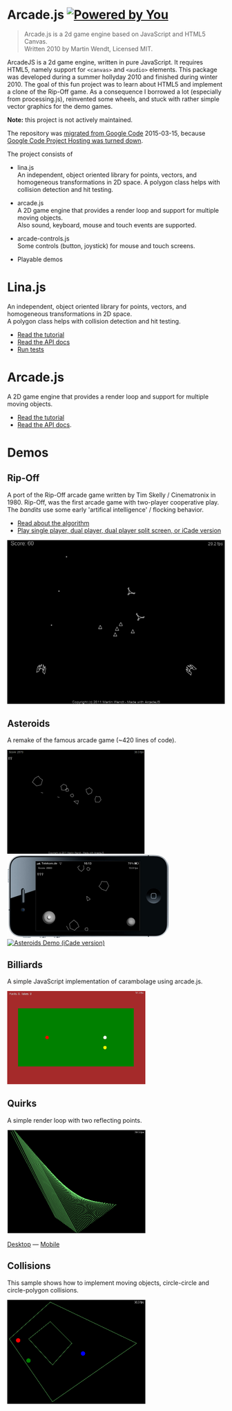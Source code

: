 # Arcade.js [![Powered by You](http://sapegin.github.io/powered-by-you/badge.svg)](http://sapegin.github.io/powered-by-you/)

> Arcade.js is a 2d game engine based on JavaScript and HTML5 Canvas.<br>
> Written 2010 by Martin Wendt, Licensed MIT.

ArcadeJS is a 2d game engine, written in pure JavaScript.
It requires HTML5, namely support for `<canvas>` and `<audio>` elements.
This package was developed during a summer hollyday 2010 and finished during 
winter 2010.
The goal of this fun project was to learn about HTML5 and implement a clone of 
the Rip-Off game. As a consequence I borrowed a lot (especially from processing.js),
reinvented some wheels, and stuck with rather simple vector graphics for the 
demo games.

**Note:** this project is not actively maintained.

The repository was [migrated from Google Code](https://code.google.com/p/arcade-js/) 2015-03-15,
because [Google Code Project Hosting was turned down](http://google-opensource.blogspot.de/2015/03/farewell-to-google-code.html).

The project consists of
  
  - lina.js<br>
    An independent, object oriented library for points, vectors, and homogeneous 
    transformations in 2D space.
    A polygon class helps with collision detection and hit testing.

  - arcade.js<br>
    A 2D game engine that provides a render loop and support for multiple
    moving objects.<br>
    Also sound, keyboard, mouse and touch events are supported.

  - arcade-controls.js<br>
    Some controls (button, joystick) for mouse and touch screens.

  - Playable demos


# Lina.js

An independent, object oriented library for points, vectors, and homogeneous 
transformations in 2D space.<br>
A polygon class helps with collision detection and hit testing.

  - [Read the tutorial](https://gitcdn.xyz/repo/mar10/arcade-js/master/doc/lina-js_tutorial.pdf)
  - [Read the API docs](https://gitcdn.xyz/repo/mar10/arcade-js/master/doc/jsdocs/lina.js/jsdoc/index.html)
  - [Run tests](https://gitcdn.xyz/repo/mar10/arcade-js/master/src/lina.js/test/test.html)


# Arcade.js

A 2D game engine that provides a render loop and support for multiple moving objects.

  - [Read the tutorial](https://gitcdn.xyz/repo/mar10/arcade-js/master/doc/arcade-js_tutorial.pdf)
  - [Read the API docs](https://gitcdn.xyz/repo/mar10/arcade-js/master/doc/jsdocs/arcade.js/jsdoc/index.html).


# Demos

## Rip-Off

A port of the Rip-Off arcade game written by Tim Skelly / Cinematronix in 1980.
Rip-Off, was the first arcade game with two-player cooperative play. The *bandits* 
use some early 'artifical intelligence' / flocking behavior.

  - [Read about the algorithm](https://gitcdn.xyz/repo/mar10/arcade-js/master/doc/rip-off_spec.pdf)
  - [Play single player, dual player, dual player split screen, or iCade version](https://gitcdn.xyz/repo/mar10/arcade-js/master/src/demos/rip-off/index.html)

[![Rip-Off demo](src/demos/rip-off/screenshot-1.png?raw=true)](https://gitcdn.xyz/repo/mar10/arcade-js/master/src/demos/rip-off/index.html)


## Asteroids

A remake of the famous arcade game (~420 lines of code).

[![Asteroids Demo](src/demos/asteroids/screenshot-3.png?raw=true)](https://gitcdn.xyz/repo/mar10/arcade-js/master/src/demos/asteroids/index.html) 
[![Asteroids Demo (mobile version)](src/demos/asteroids/screenshot-2.png?raw=true)](https://gitcdn.xyz/repo/mar10/arcade-js/master/src/demos/asteroids/index.html)
[![Asteroids Demo (iCade version)](src/demos/asteroids/screenshot-4.png?raw=true)](https://gitcdn.xyz/repo/mar10/arcade-js/master/src/demos/asteroids/index.html)


## Billiards

A simple JavaScript implementation of carambolage using arcade.js.

[![Billiards demo](src/demos/billiards/screenshot-1.png?raw=true)](https://gitcdn.xyz/repo/mar10/arcade-js/master/src/demos/billiards/jsBilliards.html)


## Quirks

A simple render loop with two reflecting points.

[![Quirks demo](src/demos/quirks/screenshot-1.png?raw=true)](https://gitcdn.xyz/repo/mar10/arcade-js/master/src/demos/quirks/jsQuirks.html)

[Desktop](https://gitcdn.xyz/repo/mar10/arcade-js/master/src/demos/quirks/jsQuirks.html)
&mdash; [Mobile](https://gitcdn.xyz/repo/mar10/arcade-js/master/src/demos/quirks/jsQuirks-mobile.html)


## Collisions

This sample shows how to implement moving objects, circle-circle and circle-polygon
collisions.

[![Collisions demo](src/demos/collisions/screenshot-1.png?raw=true)](https://gitcdn.xyz/repo/mar10/arcade-js/master/src/demos/collisions/game.html)
